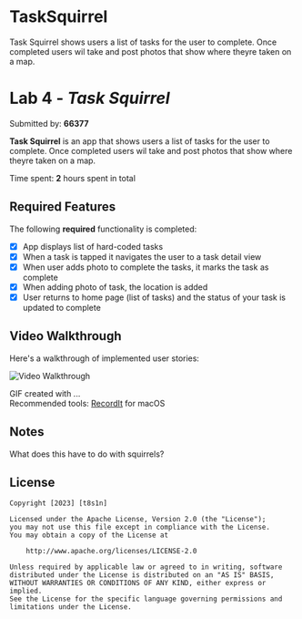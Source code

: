 # TaskSquirrel
 Task Squirrel shows users a list of tasks for the user to complete. Once completed users wil take and post photos that show where theyre taken on a map.

# Lab 4 - *Task Squirrel*

Submitted by: **66377**

**Task Squirrel** is an app that shows users a list of tasks for the user to complete. Once completed users wil take and post photos that show where theyre taken on a map.

Time spent: **2** hours spent in total

## Required Features

The following **required** functionality is completed:

- [x] App displays list of hard-coded tasks
- [x] When a task is tapped it navigates the user to a task detail view
- [x] When user adds photo to complete the tasks, it marks the task as complete
- [x] When adding photo of task, the location is added
- [x] User returns to home page (list of tasks) and the status of your task is updated to complete

## Video Walkthrough

Here's a walkthrough of implemented user stories:

<img src='http://g.recordit.co/YW89ESa3fA.gif' title='Video Walkthrough' width='' alt='Video Walkthrough' />

<!-- Replace this with whatever GIF tool you used! -->
GIF created with ...  
Recommended tools:
[RecordIt](https://recordit.co/) for macOS

## Notes

What does this have to do with squirrels?

## License

    Copyright [2023] [t8s1n]

    Licensed under the Apache License, Version 2.0 (the "License");
    you may not use this file except in compliance with the License.
    You may obtain a copy of the License at

        http://www.apache.org/licenses/LICENSE-2.0

    Unless required by applicable law or agreed to in writing, software
    distributed under the License is distributed on an "AS IS" BASIS,
    WITHOUT WARRANTIES OR CONDITIONS OF ANY KIND, either express or implied.
    See the License for the specific language governing permissions and
    limitations under the License.
